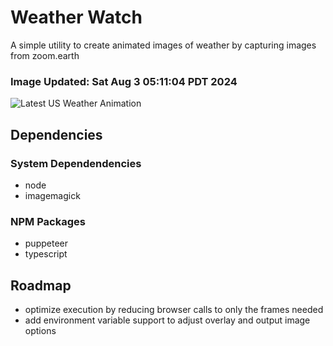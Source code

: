 # Weather Watch

A simple utility to create animated images of weather by capturing images from zoom.earth

### Image Updated: Sat Aug  3 05:11:04 PDT 2024

![Latest US Weather Animation](animations/2024-08-03.webp)

## Dependencies
### System Dependendencies
* node
* imagemagick
### NPM Packages
* puppeteer
* typescript

## Roadmap
* optimize execution by reducing browser calls to only the frames needed
* add environment variable support to adjust overlay and output image options
